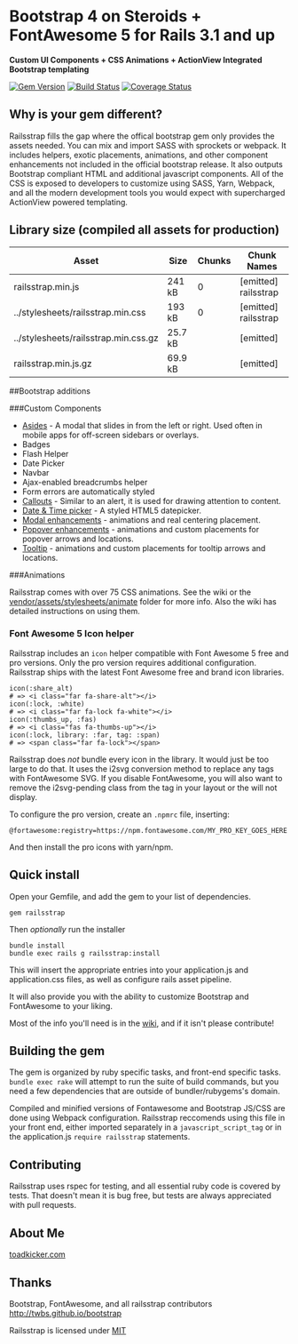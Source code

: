 # Bootstrap 4 on Steroids + FontAwesome 5 for Rails 3.1 and up

**Custom UI Components + CSS Animations + ActionView Integrated Bootstrap templating**

[![Gem Version](https://badge.fury.io/rb/railsstrap.svg)](http://badge.fury.io/rb/railsstrap)
[![Build Status](https://travis-ci.org/toadkicker/railsstrap.svg?branch=master)](https://travis-ci.org/toadkicker/railsstrap)
[![Coverage Status](https://img.shields.io/coveralls/toadkicker/railsstrap.svg)](https://coveralls.io/r/toadkicker/railsstrap?branch=master)

## Why is your gem different?

Railsstrap fills the gap where the offical bootstrap gem only provides the assets needed. 
You can mix and import SASS with sprockets or webpack.
It includes helpers, exotic placements, animations, and other component enhancements 
not included in the official bootstrap release. It also outputs Bootstrap compliant HTML and additional javascript 
components. All of the CSS is exposed to developers to customize using SASS, Yarn, Webpack, and all the 
modern development tools you would expect with supercharged ActionView powered templating.

## Library size (compiled all assets for production)
|                             Asset |     Size |  Chunks |           Chunk Names |
|-----------------------------------|----------|---------|-----------------------|
|                  railsstrap.min.js  |   241 kB |     0   | [emitted]  railsstrap |
|   ../stylesheets/railsstrap.min.css |   193 kB |     0   | [emitted]  railsstrap |
|../stylesheets/railsstrap.min.css.gz |  25.7 kB |         | [emitted]             |
|                railsstrap.min.js.gz |  69.9 kB |         | [emitted]             |

##Bootstrap additions

###Custom Components
* [Asides](https://github.com/toadkicker/railsstrap/wiki/Bootstrap-Additions#aside) - A modal that slides in from the left or right. Used often in mobile apps for off-screen sidebars or overlays.
* Badges
* Flash Helper
* Date Picker
* Navbar
* Ajax-enabled breadcrumbs helper
* Form errors are automatically styled
* [Callouts](https://github.com/toadkicker/railsstrap/wiki/Bootstrap-Additions#callout) - Similar to an alert, it is used for drawing attention to content.
* [Date & Time picker](https://github.com/toadkicker/railsstrap/wiki/Bootstrap-Additions#datepicker--timepicker) - A styled HTML5 datepicker.
* [Modal enhancements](https://github.com/toadkicker/railsstrap/wiki/Bootstrap-Additions#modal) - animations and real centering placement.
* [Popover enhancements](https://github.com/toadkicker/railsstrap/wiki/Bootstrap-Additions#popover) - animations and custom placements for popover arrows and locations.
* [Tooltip](https://github.com/toadkicker/railsstrap/wiki/Bootstrap-Additions#tooltip) - animations and custom placements for tooltip arrows and locations.


###Animations

Railsstrap comes with over 75 CSS animations. See the wiki or the [vendor/assets/stylesheets/animate](https://github.com/toadkicker/railsstrap/tree/master/vendor/assets/stylesheets/animate) folder for more info. Also the wiki has detailed instructions on using them.

### Font Awesome 5 Icon helper
Railsstrap includes an `icon` helper compatible with Font Awesome 5 free and pro versions. 
Only the pro version requires additional configuration. Railsstrap ships with the latest Font Awesome free and brand icon libraries.

```
icon(:share_alt)
# => <i class="far fa-share-alt"></i>
icon(:lock, :white)
# => <i class="far fa-lock fa-white"></i>
icon(:thumbs_up, :fas)
# => <i class="fas fa-thumbs-up"></i>
icon(:lock, library: :far, tag: :span)
# => <span class="far fa-lock"></span>
```

Railsstrap does *not* bundle every icon in the library. It would just be too large to do that. 
It uses the i2svg conversion method to replace any <i></i> tags with FontAwesome SVG. 
If you disable FontAwesome, you will also want to remove the i2svg-pending class from the <html> tag in your layout or the <body> will not display.
   
To configure the pro version, create an `.npmrc` file, inserting:

```
@fortawesome:registry=https://npm.fontawesome.com/MY_PRO_KEY_GOES_HERE
```

And then install the pro icons with yarn/npm.

## Quick install
Open your Gemfile, and add the gem to your list of dependencies.

```
gem railsstrap
```

Then *optionally* run the installer

```
bundle install
bundle exec rails g railsstrap:install
```

This will insert the appropriate entries into your application.js and application.css files, as well as configure rails asset pipeline. 

It will also provide you with the ability to customize Bootstrap and FontAwesome to your liking.

Most of the info you'll need is in the [wiki](https://github.com/toadkicker/railsstrap/wiki/Installing), and if it isn't please contribute!

## Building the gem

The gem is organized by ruby specific tasks, and front-end specific tasks. `bundle exec rake` will attempt to run the suite of build commands, but you need a few dependencies that are outside of bundler/rubygems's domain.

Compiled and minified versions of Fontawesome and Bootstrap JS/CSS are done using Webpack configuration. 
Railsstrap reccomends using this file in your front end, either imported separately in a `javascript_script_tag` or in the application.js `require railsstrap` statements.


## Contributing
Railsstrap uses rspec for testing, and all essential ruby code is covered by tests. That doesn't mean it is bug free, but
tests are always appreciated with pull requests.

## About Me
[toadkicker.com](http://toadkicker.com)


## Thanks
Bootstrap, FontAwesome, and all railsstrap contributors
http://twbs.github.io/bootstrap

Railsstrap is licensed under [MIT](https://github.com/toadkicker/railsstrap/LICENSE.md)

